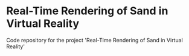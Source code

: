 # Real-Time Rendering of Sand in Virtual Reality
Code repository for the project 'Real-Time Rendering of Sand in Virtual Reality'
